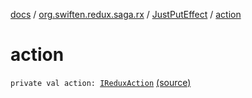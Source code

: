 [docs](../../index.md) / [org.swiften.redux.saga.rx](../index.md) / [JustPutEffect](index.md) / [action](./action.md)

# action

`private val action: `[`IReduxAction`](../../org.swiften.redux.core/-i-redux-action.md) [(source)](https://github.com/protoman92/KotlinRedux/tree/master/common/common-rx-saga/src/main/kotlin/org/swiften/redux/saga/rx/JustPutEffect.kt#L16)